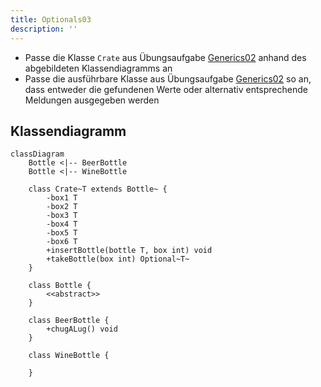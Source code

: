 ```yaml
---
title: Optionals03
description: ''
---
```


- Passe die Klasse `Crate` aus Übungsaufgabe
  [Generics02](../generics/generics02) anhand des abgebildeten Klassendiagramms
  an
- Passe die ausführbare Klasse aus Übungsaufgabe
  [Generics02](../generics/generics02) so an, dass entweder die gefundenen Werte
  oder alternativ entsprechende Meldungen ausgegeben werden

## Klassendiagramm

```mermaid
classDiagram
    Bottle <|-- BeerBottle
    Bottle <|-- WineBottle

    class Crate~T extends Bottle~ {
        -box1 T
        -box2 T
        -box3 T
        -box4 T
        -box5 T
        -box6 T
        +insertBottle(bottle T, box int) void
        +takeBottle(box int) Optional~T~
    }

    class Bottle {
        <<abstract>>
    }

    class BeerBottle {
        +chugALug() void
    }

    class WineBottle {

    }
```
